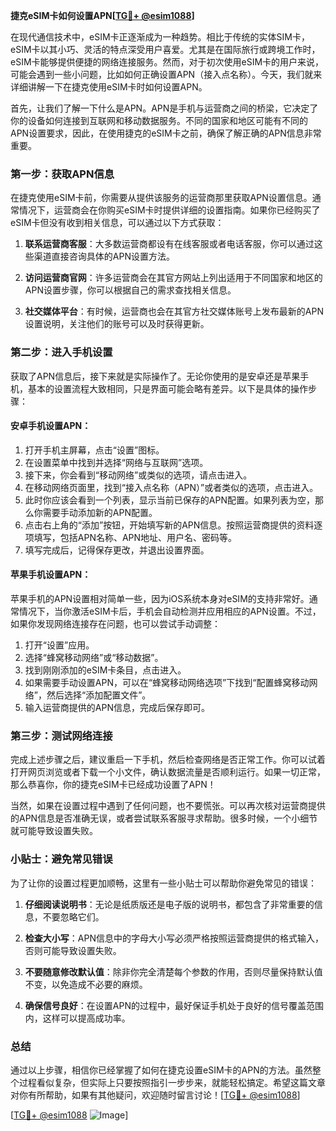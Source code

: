 **捷克eSIM卡如何设置APN[[TG💪+ @esim1088](https://t.me/s/esim1088)]**

在现代通信技术中，eSIM卡正逐渐成为一种趋势。相比于传统的实体SIM卡，eSIM卡以其小巧、灵活的特点深受用户喜爱。尤其是在国际旅行或跨境工作时，eSIM卡能够提供便捷的网络连接服务。然而，对于初次使用eSIM卡的用户来说，可能会遇到一些小问题，比如如何正确设置APN（接入点名称）。今天，我们就来详细讲解一下在捷克使用eSIM卡时如何设置APN。

首先，让我们了解一下什么是APN。APN是手机与运营商之间的桥梁，它决定了你的设备如何连接到互联网和移动数据服务。不同的国家和地区可能有不同的APN设置要求，因此，在使用捷克的eSIM卡之前，确保了解正确的APN信息非常重要。

### 第一步：获取APN信息

在捷克使用eSIM卡前，你需要从提供该服务的运营商那里获取APN设置信息。通常情况下，运营商会在你购买eSIM卡时提供详细的设置指南。如果你已经购买了eSIM卡但没有收到相关信息，可以通过以下方式获取：

1. **联系运营商客服**：大多数运营商都设有在线客服或者电话客服，你可以通过这些渠道直接咨询具体的APN设置方法。
   
2. **访问运营商官网**：许多运营商会在其官方网站上列出适用于不同国家和地区的APN设置步骤，你可以根据自己的需求查找相关信息。

3. **社交媒体平台**：有时候，运营商也会在其官方社交媒体账号上发布最新的APN设置说明，关注他们的账号可以及时获得更新。

### 第二步：进入手机设置

获取了APN信息后，接下来就是实际操作了。无论你使用的是安卓还是苹果手机，基本的设置流程大致相同，只是界面可能会略有差异。以下是具体的操作步骤：

#### 安卓手机设置APN：
1. 打开手机主屏幕，点击“设置”图标。
2. 在设置菜单中找到并选择“网络与互联网”选项。
3. 接下来，你会看到“移动网络”或类似的选项，请点击进入。
4. 在移动网络页面里，找到“接入点名称（APN）”或者类似的选项，点击进入。
5. 此时你应该会看到一个列表，显示当前已保存的APN配置。如果列表为空，那么你需要手动添加新的APN配置。
6. 点击右上角的“添加”按钮，开始填写新的APN信息。按照运营商提供的资料逐项填写，包括APN名称、APN地址、用户名、密码等。
7. 填写完成后，记得保存更改，并退出设置界面。

#### 苹果手机设置APN：
苹果手机的APN设置相对简单一些，因为iOS系统本身对eSIM的支持非常好。通常情况下，当你激活eSIM卡后，手机会自动检测并应用相应的APN设置。不过，如果你发现网络连接存在问题，也可以尝试手动调整：

1. 打开“设置”应用。
2. 选择“蜂窝移动网络”或“移动数据”。
3. 找到刚刚添加的eSIM卡条目，点击进入。
4. 如果需要手动设置APN，可以在“蜂窝移动网络选项”下找到“配置蜂窝移动网络”，然后选择“添加配置文件”。
5. 输入运营商提供的APN信息，完成后保存即可。

### 第三步：测试网络连接

完成上述步骤之后，建议重启一下手机，然后检查网络是否正常工作。你可以试着打开网页浏览或者下载一个小文件，确认数据流量是否顺利运行。如果一切正常，那么恭喜你，你的捷克eSIM卡已经成功设置了APN！

当然，如果在设置过程中遇到了任何问题，也不要慌张。可以再次核对运营商提供的APN信息是否准确无误，或者尝试联系客服寻求帮助。很多时候，一个小细节就可能导致设置失败。

### 小贴士：避免常见错误

为了让你的设置过程更加顺畅，这里有一些小贴士可以帮助你避免常见的错误：

1. **仔细阅读说明书**：无论是纸质版还是电子版的说明书，都包含了非常重要的信息，不要忽略它们。
   
2. **检查大小写**：APN信息中的字母大小写必须严格按照运营商提供的格式输入，否则可能导致设置失败。

3. **不要随意修改默认值**：除非你完全清楚每个参数的作用，否则尽量保持默认值不变，以免造成不必要的麻烦。

4. **确保信号良好**：在设置APN的过程中，最好保证手机处于良好的信号覆盖范围内，这样可以提高成功率。

### 总结

通过以上步骤，相信你已经掌握了如何在捷克设置eSIM卡的APN的方法。虽然整个过程看似复杂，但实际上只要按照指引一步步来，就能轻松搞定。希望这篇文章对你有所帮助，如果有其他疑问，欢迎随时留言讨论！[[TG💪+ @esim1088](https://t.me/s/esim1088)]

[[TG💪+ @esim1088](https://t.me/s/esim1088) ![Image](https://i.postimg.cc/4NQfJmqS/Snipaste-2025-05-13-00-14-12.png)]
